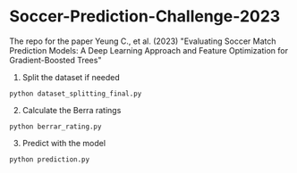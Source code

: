 # Soccer-Prediction-Challenge-2023

The repo for the paper Yeung C., et al. (2023) "Evaluating Soccer Match Prediction Models: A Deep Learning Approach and Feature Optimization for Gradient-Boosted Trees"

1. Split the dataset if needed
```
python dataset_splitting_final.py
```
2. Calculate the Berra ratings
```
python berrar_rating.py
```
3. Predict with the model
```
python prediction.py
```
